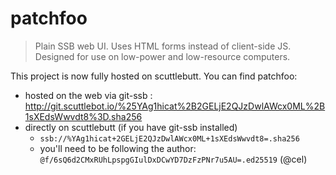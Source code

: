 # patchfoo

> Plain SSB web UI. Uses HTML forms instead of client-side JS. Designed for use on low-power and low-resource computers.

This project is now fully hosted on scuttlebutt. You can find patchfoo:
- hosted on the web via git-ssb : http://git.scuttlebot.io/%25YAg1hicat%2B2GELjE2QJzDwlAWcx0ML%2B1sXEdsWwvdt8%3D.sha256
- directly on scuttlebutt (if you have git-ssb installed)
  - `ssb://%YAg1hicat+2GELjE2QJzDwlAWcx0ML+1sXEdsWwvdt8=.sha256`
  - you'll need to be following the author: `@f/6sQ6d2CMxRUhLpspgGIulDxDCwYD7DzFzPNr7u5AU=.ed25519` (@cel)

